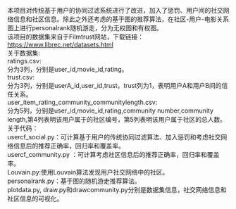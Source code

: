 本项目对传统基于用户的协同过滤系统进行了改进，加入了惩罚、用户间的社交网络信息和社区信息。除此之外还考虑的基于图的推荐算法，在社区-用户-电影关系图上进行personalrank随机游走，分为无权图和有权图。    
该项目的数据集来自于Filmtrust网站，下载链接：https://www.librec.net/datasets.html    
关于数据集:    
ratings.csv:    
分为3列，分别是user_id,movie_id,rating。  
trust.csv:  
分为3列，分别是userA_id,user_id,trust，trust列为1，表明用户A和用户B间的信任关系。  
user_item_rating_community_communitylength.csv:  
分为5列，分别是user_id,movie_id,rating,community number,community length,第4列表明该用户属于的社区编号，第5列表明该用户属于社区的总人数。  
关于代码：  
usercf_social.py：可计算基于用户的传统协同过滤算法、加入惩罚和考虑社交网络信息后的推荐正确率，回归率和覆盖率。  
usercf_community.py ：可计算考虑社区信息后的推荐正确率，回归率和覆盖率。  
Louvain.py:使用Louvain算法发现用户社交网络中的社区。  
personalrank.py：基于图的随机游走推荐算法。  
plotdata.py, draw.py和drawcommunity.py分别是数据集信息，社交网络信息和社区信息的可视化。  
